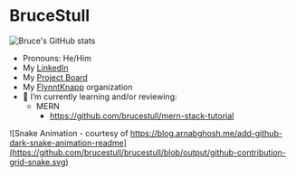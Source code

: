 # BruceStull

![Bruce's GitHub stats](https://github-readme-stats.vercel.app/api?username=brucestull&theme=vue&show_icons=true)

* Pronouns: He/Him
* My [LinkedIn](https://www.linkedin.com/in/bruce-stull/)
* My [Project Board](https://github.com/users/brucestull/projects/6/)
* My [FlynntKnapp](https://github.com/FlynntKnapp/) organization
* 🌱 I’m currently learning and/or reviewing:
  * MERN
    * <https://github.com/brucestull/mern-stack-tutorial>

![Snake Animation - courtesy of https://blog.arnabghosh.me/add-github-dark-snake-animation-readme](https://github.com/brucestull/brucestull/blob/output/github-contribution-grid-snake.svg)

<!--
**brucestull/brucestull** is a ✨ _special_ ✨ repository because its `README.md` (this file) appears on your GitHub profile.

Here are some ideas to get you started:

- 🔭 I’m currently working on ...
- 👯 I’m looking to collaborate on ...
- 🤔 I’m looking for help with ...
- 💬 Ask me about ...
- 📫 How to reach me: ...
- ⚡ Fun fact: ...
-->
